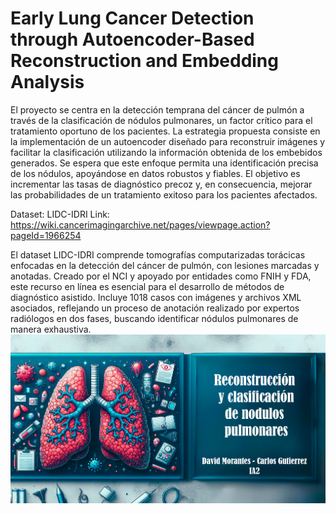 # Early Lung Cancer Detection through Autoencoder-Based Reconstruction and Embedding Analysis

El proyecto se centra en la detección temprana del cáncer de pulmón a través de la clasificación de nódulos pulmonares, un factor crítico para el tratamiento oportuno de los pacientes. La estrategia propuesta consiste en la implementación de un autoencoder diseñado para reconstruir imágenes y facilitar la clasificación utilizando la información obtenida de los embebidos generados. Se espera que este enfoque permita una identificación precisa de los nódulos, apoyándose en datos robustos y fiables. El objetivo es incrementar las tasas de diagnóstico precoz y, en consecuencia, mejorar las probabilidades de un tratamiento exitoso para los pacientes afectados.

Dataset: LIDC-IDRI
Link: https://wiki.cancerimagingarchive.net/pages/viewpage.action?pageId=1966254

El dataset LIDC-IDRI comprende tomografías computarizadas torácicas enfocadas en la detección del cáncer de pulmón, con lesiones marcadas y anotadas. Creado por el NCI y apoyado por entidades como FNIH y FDA, este recurso en línea es esencial para el desarrollo de métodos de diagnóstico asistido. Incluye 1018 casos con imágenes y archivos XML asociados, reflejando un proceso de anotación realizado por expertos radiólogos en dos fases, buscando identificar nódulos pulmonares de manera exhaustiva. 
<br>
![banner](https://github.com/PhantomBlack219/IA2/blob/main/BANNER.png)
